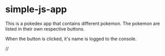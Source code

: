 # simple-js-app

This is a pokedex app that contains different pokemon. The pokemon are listed in their own respective buttons.

When the button is clicked, it's name is logged to the console.

//
